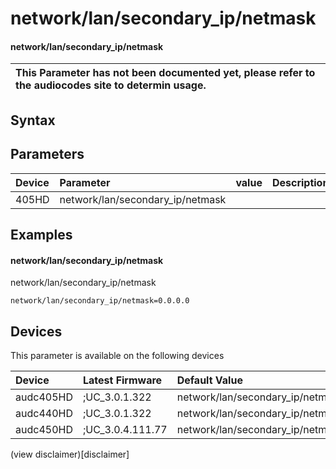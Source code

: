 ﻿---
description: network/lan/secondary_ip/netmask
search: false
---

# network/lan/secondary_ip/netmask

#### network/lan/secondary_ip/netmask


| This Parameter has not been documented yet, please refer to the audiocodes site to determin usage.  | 
| :--- |

## Syntax

## Parameters
|Device|Parameter|value|Description|
|:---|:---|:---|:---|
| 405HD | network/lan/secondary_ip/netmask |  |  |

## Examples
#### network/lan/secondary_ip/netmask

network/lan/secondary_ip/netmask

```
network/lan/secondary_ip/netmask=0.0.0.0
```

## Devices
This parameter is available on the following devices

| Device | Latest Firmware | Default Value |
|:---|:---|:---|
| audc405HD | ;UC_3.0.1.322 | network/lan/secondary_ip/netmask=0.0.0.0 
| audc440HD | ;UC_3.0.1.322 | network/lan/secondary_ip/netmask=0.0.0.0 
| audc450HD | ;UC_3.0.4.111.77 | network/lan/secondary_ip/netmask=0.0.0.0 

(view disclaimer)[disclaimer]

